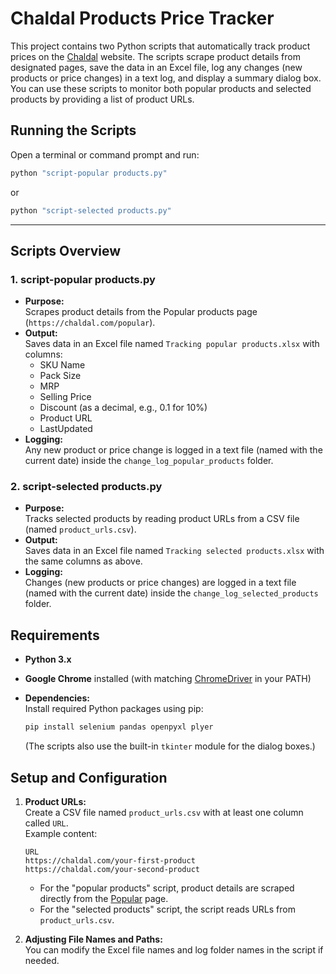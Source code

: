 
# Chaldal Products Price Tracker

This project contains two Python scripts that automatically track product prices on the [Chaldal](https://chaldal.com/) website. The scripts scrape product details from designated pages, save the data in an Excel file, log any changes (new products or price changes) in a text log, and display a summary dialog box. You can use these scripts to monitor both popular products and selected products by providing a list of product URLs.

## Running the Scripts


   Open a terminal or command prompt and run:

   ```bash
   python "script-popular products.py"
   ```
   or
   ```bash
   python "script-selected products.py"
   ```
---



## Scripts Overview

### 1. script-popular products.py
- **Purpose:**  
  Scrapes product details from the Popular products page (`https://chaldal.com/popular`).
- **Output:**  
  Saves data in an Excel file named `Tracking popular products.xlsx` with columns:  
  - SKU Name  
  - Pack Size  
  - MRP  
  - Selling Price  
  - Discount (as a decimal, e.g., 0.1 for 10%)  
  - Product URL  
  - LastUpdated  
- **Logging:**  
  Any new product or price change is logged in a text file (named with the current date) inside the `change_log_popular_products` folder.

### 2. script-selected products.py
- **Purpose:**  
  Tracks selected products by reading product URLs from a CSV file (named `product_urls.csv`).
- **Output:**  
  Saves data in an Excel file named `Tracking selected products.xlsx` with the same columns as above.
- **Logging:**  
  Changes (new products or price changes) are logged in a text file (named with the current date) inside the `change_log_selected_products` folder.


## Requirements

- **Python 3.x**
- **Google Chrome** installed (with matching [ChromeDriver](https://sites.google.com/chromium.org/driver/) in your PATH)
- **Dependencies:**  
  Install required Python packages using pip:

  ```bash
  pip install selenium pandas openpyxl plyer
  ```

  (The scripts also use the built-in `tkinter` module for the dialog boxes.)

## Setup and Configuration

1. **Product URLs:**  
   Create a CSV file named `product_urls.csv` with at least one column called `URL`.  
   Example content:
   ```csv
   URL
   https://chaldal.com/your-first-product
   https://chaldal.com/your-second-product
   ```
   - For the "popular products" script, product details are scraped directly from the [Popular](https://chaldal.com/popular) page.
   - For the "selected products" script, the script reads URLs from `product_urls.csv`.

2. **Adjusting File Names and Paths:**  
   You can modify the Excel file names and log folder names in the script if needed.


